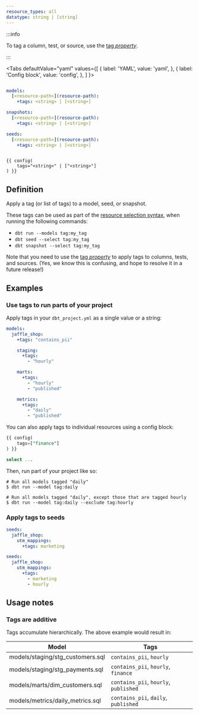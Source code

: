 ```yaml
---
resource_types: all
datatype: string | [string]
---
```

:::info

To tag a column, test, or source, use the [tag _property_](resource-properties/tags).

:::

<Tabs
  defaultValue="yaml"
  values={[
    { label: 'YAML', value: 'yaml', },
    { label: 'Config block', value: 'config', },
  ]
}>
<TabItem value="yaml">

<File name='dbt_project.yml'>

```yml

models:
  [<resource-path>](resource-path):
    +tags: <string> | [<string>]

snapshots:
  [<resource-path>](resource-path):
    +tags: <string> | [<string>]

seeds:
  [<resource-path>](resource-path):
    +tags: <string> | [<string>]

```

</File>
</TabItem>


<TabItem value="config">

```jinja

{{ config(
    tags="<string>" | ["<string>"]
) }}

```

</TabItem>

</Tabs>

## Definition
Apply a tag (or list of tags) to a model, seed, or snapshot.

These tags can be used as part of the [resource selection syntax](node-selection/syntax), when running the following commands:
- `dbt run --models tag:my_tag`
- `dbt seed --select tag:my_tag`
- `dbt snapshot --select tag:my_tag`

Note that you need to use the [tag _property_](resource-properties/tags) to apply tags to columns, tests, and sources. (Yes, we know this is confusing, and hope to resolve it in a future release!)

## Examples
### Use tags to run parts of your project

Apply tags in your `dbt_project.yml` as a single value or a string:

<File name='dbt_project.yml'>

```yml
models:
  jaffle_shop:
    +tags: "contains_pii"

    staging:
      +tags:
        - "hourly"

    marts:
      +tags:
        - "hourly"
        - "published"

    metrics:
      +tags:
        - "daily"
        - "published"

```

</File>

You can also apply tags to individual resources using a config block:

<File name='models/staging/stg_payments.sql'>

```sql
{{ config(
    tags=["finance"]
) }}

select ...

```

</File>

Then, run part of your project like so:

```
# Run all models tagged "daily"
$ dbt run --model tag:daily

# Run all models tagged "daily", except those that are tagged hourly
$ dbt run --model tag:daily --exclude tag:hourly
```

### Apply tags to seeds

<File name='dbt_project.yml'>

```yml
seeds:
  jaffle_shop:
    utm_mappings:
      +tags: marketing
```

</File>

<File name='dbt_project.yml'>

```yml
seeds:
  jaffle_shop:
    utm_mappings:
      +tags:
        - marketing
        - hourly
```

</File>

## Usage notes

### Tags are additive
Tags accumulate hierarchically. The above example would result in:

| Model                            | Tags                                  |
| -------------------------------- | ------------------------------------- |
| models/staging/stg_customers.sql | `contains_pii`, `hourly`              |
| models/staging/stg_payments.sql  | `contains_pii`, `hourly`, `finance`   |
| models/marts/dim_customers.sql   | `contains_pii`, `hourly`, `published` |
| models/metrics/daily_metrics.sql | `contains_pii`, `daily`, `published`  |
